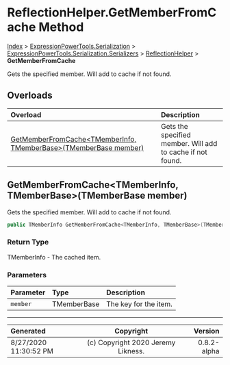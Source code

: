 ﻿# ReflectionHelper.GetMemberFromCache Method

[Index](../index.md) > [ExpressionPowerTools.Serialization](ExpressionPowerTools.Serialization.a.md) > [ExpressionPowerTools.Serialization.Serializers](ExpressionPowerTools.Serialization.Serializers.n.md) > [ReflectionHelper](ExpressionPowerTools.Serialization.Serializers.ReflectionHelper.cs.md) > **GetMemberFromCache**

Gets the specified member. Will add to cache if not found.

## Overloads

| Overload | Description |
| :-- | :-- |
| [GetMemberFromCache&lt;TMemberInfo, TMemberBase>(TMemberBase member)](#getmemberfromcachetmemberinfo-tmemberbasetmemberbase-member) | Gets the specified member. Will add to cache if not found. |
## GetMemberFromCache&lt;TMemberInfo, TMemberBase>(TMemberBase member)

Gets the specified member. Will add to cache if not found.

```csharp
public TMemberInfo GetMemberFromCache<TMemberInfo, TMemberBase>(TMemberBase member)
```

### Return Type

TMemberInfo - The cached item.

### Parameters

| Parameter | Type | Description |
| :-- | :-- | :-- |
| `member` | TMemberBase | The key for the item. |



---

| Generated | Copyright | Version |
| :-- | :-: | --: |
| 8/27/2020 11:30:52 PM | (c) Copyright 2020 Jeremy Likness. | 0.8.2-alpha |
